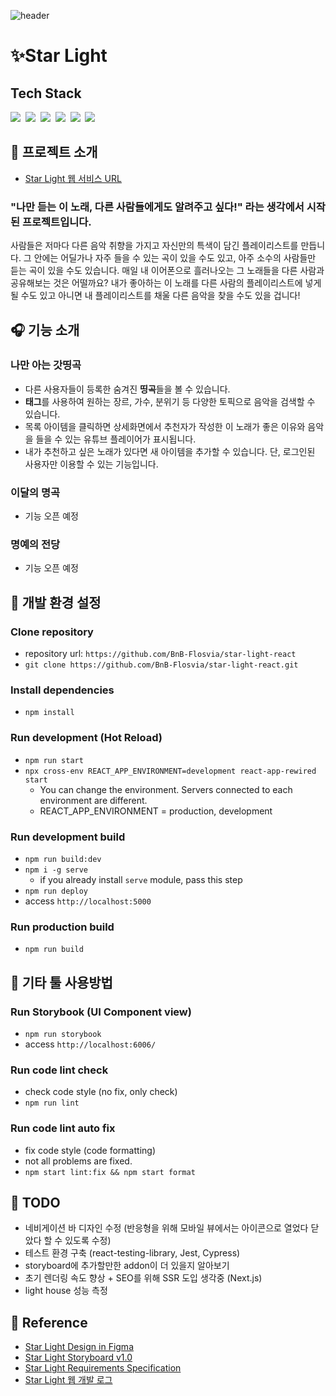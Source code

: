 ![header](https://capsule-render.vercel.app/api?type=waving&color=43569C&height=300&section=header&text=STAR%20LIGHT&desc=나만%20아는%20띵곡을%20공유해보세요%21&fontSize=50&fontColor=ffffff&fontAlignY=35&descAlignY=50&animation=fadeIn)

# ✨Star Light
## Tech Stack
<img src="https://img.shields.io/badge/React%20v17.0.1-61DAFB?style=plastic&logo=React&logoColor=white"/>&nbsp;
<img src="https://img.shields.io/badge/StyledComponent%20v5.1.1-DB7093?style=plastic&logo=styled-components&logoColor=white"/>&nbsp;
<img src="https://img.shields.io/badge/MobX%20v6.2.0-FF9955?style=plastic&logo=MobX&logoColor=white"/>&nbsp;
<img src="https://img.shields.io/badge/AntDesign%20v4.15.6-0170FE?style=plastic&logo=Ant%20Design&logoColor=white"/>&nbsp;
<img src="https://img.shields.io/badge/MaterialUI%20v4.11.4-0081CB?style=plastic&logo=Material-UI&logoColor=white"/>&nbsp;
<img src="https://img.shields.io/badge/Storybook%20v5.3.19-FF4785?style=plastic&logo=Storybook&logoColor=white"/>

## 🎵 프로젝트 소개
- [Star Light 웹 서비스 URL](http://star-light-web.ap-northeast-2.elasticbeanstalk.com)

<h3>"나만 듣는 이 노래, 다른 사람들에게도 알려주고 싶다!" 라는 생각에서 시작된 프로젝트입니다.</h3>
사람들은 저마다 다른 음악 취향을 가지고 자신만의 특색이 담긴 플레이리스트를 만듭니다. 
그 안에는 어딜가나 자주 들을 수 있는 곡이 있을 수도 있고, 아주 소수의 사람들만 듣는 곡이 있을 수도 있습니다.
매일 내 이어폰으로 흘러나오는 그 노래들을 다른 사람과 공유해보는 것은 어떨까요? 
내가 좋아하는 이 노래를 다른 사람의 플레이리스트에 넣게될 수도 있고 아니면 내 플레이리스트를 채울 다른 음악을 찾을 수도 있을 겁니다!

## 🎧 기능 소개

### 나만 아는 갓띵곡
- 다른 사용자들이 등록한 숨겨진 **띵곡**들을 볼 수 있습니다.
- **태그**를 사용하여 원하는 장르, 가수, 분위기 등 다양한 토픽으로 음악을 검색할 수 있습니다.
- 목록 아이템을 클릭하면 상세화면에서 추천자가 작성한 이 노래가 좋은 이유와 음악을 들을 수 있는 유튜브 플레이어가 표시됩니다.
- 내가 추천하고 싶은 노래가 있다면 새 아이템을 추가할 수 있습니다. 단, 로그인된 사용자만 이용할 수 있는 기능입니다.

### 이달의 명곡
- 기능 오픈 예정

### 명예의 전당
- 기능 오픈 예정

## 🔧 개발 환경 설정

### Clone repository

- repository url: `https://github.com/BnB-Flosvia/star-light-react`
- `git clone https://github.com/BnB-Flosvia/star-light-react.git`

### Install dependencies

- `npm install`

### Run development (Hot Reload)

- `npm run start`
- `npx cross-env REACT_APP_ENVIRONMENT=development react-app-rewired start`
  - You can change the environment. Servers connected to each environment are different.
  - REACT_APP_ENVIRONMENT = production, development

### Run development build

- `npm run build:dev`
- `npm i -g serve`
  - if you already install `serve` module, pass this step
- `npm run deploy`
- access `http://localhost:5000`

### Run production build

- `npm run build`


## 🧰 기타 툴 사용방법
### Run Storybook (UI Component view)

- `npm run storybook`
- access `http://localhost:6006/`

### Run code lint check

- check code style (no fix, only check)
- `npm run lint`

### Run code lint auto fix

- fix code style (code formatting)
- not all problems are fixed.
- `npm start lint:fix && npm start format`

## 📝 TODO

- 네비게이션 바 디자인 수정 (반응형을 위해 모바일 뷰에서는 아이콘으로 열었다 닫았다 할 수 있도록 수정)
- 테스트 환경 구축 (react-testing-library, Jest, Cypress)
- storyboard에 추가할만한 addon이 더 있을지 알아보기 
- 초기 렌더링 속도 향상 + SEO를 위해 SSR 도입 생각중 (Next.js)
- light house 성능 측정

## 📘 Reference

- [Star Light Design in Figma](https://www.figma.com/file/NyRHXYp1ydVb9l4yoHmDtH/Star-Light-Web?node-id=0%3A1)
- [Star Light Storyboard v1.0](https://docs.google.com/presentation/d/1Sp_AaRGX0Djxg1bEWvEA5sCDMwHlt4ju8T6O6NrWqA0/edit?usp=sharing)
- [Star Light Requirements Specification](https://hackmd.io/@starmango/service-specification)
- [Star Light 웹 개발 로그](https://hackmd.io/@starmango/development-log)
